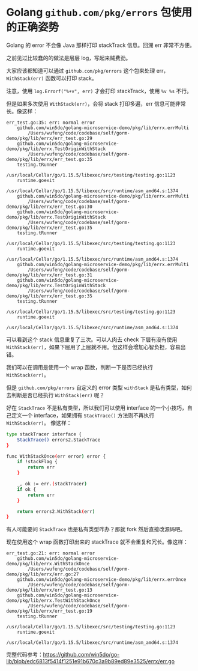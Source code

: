 # Golang `github.com/pkg/errors` 包使用的正确姿势

Golang 的 error 不会像 Java 那样打印 stackTrack 信息。回溯 err 非常不方便。

之前见过比较蠢的的做法是层层 log，写起来贼费劲。

大家应该都知道可以通过 `github.com/pkg/errors` 这个包来处理 err，`WithStack(err)` 函数可以打印 stack。

注意，使用 `log.Errorf("%+v", err)` 才会打印 stackTrack，使用 `%v %s` 不行。

但是如果多次使用 `WithStack(err)`，会将 stack 打印多遍，err 信息可能非常长。像这样：

```log
err_test.go:35: err: normal error
    github.com/win5do/golang-microservice-demo/pkg/lib/errx.errMulti
        /Users/wufeng/code/codebase/self/gorm-demo/pkg/lib/errx/err_test.go:29
    github.com/win5do/golang-microservice-demo/pkg/lib/errx.TestOriginWithStack
        /Users/wufeng/code/codebase/self/gorm-demo/pkg/lib/errx/err_test.go:35
    testing.tRunner
        /usr/local/Cellar/go/1.15.5/libexec/src/testing/testing.go:1123
    runtime.goexit
        /usr/local/Cellar/go/1.15.5/libexec/src/runtime/asm_amd64.s:1374
    github.com/win5do/golang-microservice-demo/pkg/lib/errx.errMulti
        /Users/wufeng/code/codebase/self/gorm-demo/pkg/lib/errx/err_test.go:30
    github.com/win5do/golang-microservice-demo/pkg/lib/errx.TestOriginWithStack
        /Users/wufeng/code/codebase/self/gorm-demo/pkg/lib/errx/err_test.go:35
    testing.tRunner
        /usr/local/Cellar/go/1.15.5/libexec/src/testing/testing.go:1123
    runtime.goexit
        /usr/local/Cellar/go/1.15.5/libexec/src/runtime/asm_amd64.s:1374
    github.com/win5do/golang-microservice-demo/pkg/lib/errx.errMulti
        /Users/wufeng/code/codebase/self/gorm-demo/pkg/lib/errx/err_test.go:31
    github.com/win5do/golang-microservice-demo/pkg/lib/errx.TestOriginWithStack
        /Users/wufeng/code/codebase/self/gorm-demo/pkg/lib/errx/err_test.go:35
    testing.tRunner
        /usr/local/Cellar/go/1.15.5/libexec/src/testing/testing.go:1123
    runtime.goexit
        /usr/local/Cellar/go/1.15.5/libexec/src/runtime/asm_amd64.s:1374
```

可以看到这个 stack 信息重复了三次。可以人肉去 check 下层有没有使用 `WithStack(err)`，如果下层用了上层就不用。但这样会增加心智负担，容易出错。

我们可以在调用是使用一个 wrap 函数，判断一下是否已经执行 `WithStack(err)`。

但是 `github.com/pkg/errors` 自定义的 error 类型 `withStack` 是私有类型，如何去判断是否已经执行 `WithStack(err)` 呢？

好在 `StackTrace` 不是私有类型，所以我们可以使用 interface 的一个小技巧，自己定义一个 interface，如果拥有 `StackTrace()` 方法则不再执行 `WithStack(err)`。 像这样：

```sh
type stackTracer interface {
	StackTrace() errors2.StackTrace
}

func WithStackOnce(err error) error {
	if !stackFlag {
		return err
	}

	_, ok := err.(stackTracer)
	if ok {
		return err
	}

	return errors2.WithStack(err)
}
```

有人可能要问 `StackTrace` 也是私有类型咋办？那就 fork 然后直接改源码吧。

现在使用这个 wrap 函数打印出来的 stackTrace 就不会重复和冗长。像这样：

```log
err_test.go:21: err: normal error
    github.com/win5do/golang-microservice-demo/pkg/lib/errx.WithStackOnce
        /Users/wufeng/code/codebase/self/gorm-demo/pkg/lib/errx/err.go:27
    github.com/win5do/golang-microservice-demo/pkg/lib/errx.errOnce
        /Users/wufeng/code/codebase/self/gorm-demo/pkg/lib/errx/err_test.go:13
    github.com/win5do/golang-microservice-demo/pkg/lib/errx.TestWithStackOnce
        /Users/wufeng/code/codebase/self/gorm-demo/pkg/lib/errx/err_test.go:19
    testing.tRunner
        /usr/local/Cellar/go/1.15.5/libexec/src/testing/testing.go:1123
    runtime.goexit
        /usr/local/Cellar/go/1.15.5/libexec/src/runtime/asm_amd64.s:1374
```

完整代码参考：https://github.com/win5do/go-lib/blob/edc6813f5414f1251e91b670c3a9b89ed89e3525/errx/err.go
